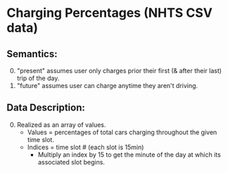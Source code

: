 
# Charging Percentages (NHTS CSV data)

## Semantics:
  0. "present" assumes user only charges prior their first (& after their last) trip of the day.
  1. "future" assumes user can charge anytime they aren't driving.

## Data Description:
  0. Realized as an array of values. 
     * Values = percentages of total cars charging throughout the given time slot.
     * Indices = time slot # (each slot is 15min)
       - Multiply an index by 15 to get the minute of the day at which its associated slot begins.
